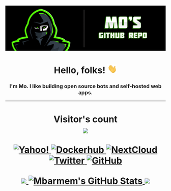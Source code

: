 
[![Header](https://github.com/Mbarmem/Mbarmem/blob/main/Mo's%20Github.png "Header")](https://mownbox.com/)

<h1 align="center">Hello, folks! <img src="https://github.com/Mbarmem/Mbarmem/blob/main/wave.gif" width="30px"></h3>
<h3 align="center">I'm Mo. I like building open source bots and self-hosted web apps.</h3>

---

<h1 align="center">
<p align="center"> 
  Visitor's count<br>
  <img src="https://profile-counter.glitch.me/mbarmem/count.svg" />
</p>

<p align="center">
  <a href="mailto:mo.server@yahoo.com">
    <img src="https://img.shields.io/badge/Yahoo!-6001D2?style=for-the-badge&logo=Yahoo!&logoColor=white" alt="Yahoo!" />
  </a>
  <a href="https://hub.docker.com/u/mbarmem">
     <img src="https://img.shields.io/badge/docker-%230db7ed.svg?style=for-the-badge&logo=docker&logoColor=white" alt="Dockerhub" />
  </a>
  <a href="https://nc.mownbox.com">
  	<img src="https://img.shields.io/badge/Next%20Cloud-0B94DE?style=for-the-badge&logo=nextcloud&logoColor=white" alt="NextCloud" />
  </a>
  <a href="https://twitter.com/@Mo_sWanTeD" target="blank">
    <img src="https://img.shields.io/twitter/follow/Mo_sWanTeD?label=Twitter&logo=twitter&style=for-the-badge" alt="Twitter" />
  </a>
  <a href="https://github.com/mbarmem?tab=followers">
    <img src="https://img.shields.io/github/followers/mbarmem?label=Followers&logo=GitHub&style=for-the-badge" alt="GitHub" />
  </a>
</p>

<a href="https://github.com/Mbarmem">
  <img align="center" src="https://github-readme-stats.vercel.app/api/top-langs/?username=Mbarmem&theme=chartreuse-dark&&langs_count=3&hide_border=true" />  
</a>
  
<a href="https://github.com/Mbarmem">
  <img align="center" src="https://github-readme-stats.vercel.app/api?username=Mbarmem&show_icons=true&line_height=27&count_private=true&hide_border=true&theme=chartreuse-dark&include_all_commits=true" alt="Mbarmem's GitHub Stats" />
</a>
  
<a href="https://github.com/Mbarmem/Grafana.Dashboard">
  <img align="center" src="https://github-readme-stats.vercel.app/api/pin/?username=mbarmem&repo=Grafana.Dashboard&layout=compact&theme=chartreuse-dark&card_width=1000&hide_border=true" />
</a>
